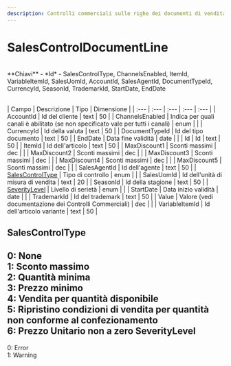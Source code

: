 ```yaml
---
description: Controlli commerciali sulle righe dei documenti di vendita
---
```

# SalesControlDocumentLine

<br>
**Chiavi**
- *Id*
- SalesControlType, ChannelsEnabled, ItemId, VariableItemId, SalesUomId, AccountId, SalesAgentId, DocumentTypeId, CurrencyId, SeasonId, TrademarkId, StartDate, EndDate
<br><br>

| Campo | Descrizione | Tipo | Dimensione | 
| :--- | :--- | :--- | :--- | :--- |
| AccountId | Id del cliente | text | 50 |
| ChannelsEnabled | Indica per quali canali è abilitato (se non specificato vale per tutti i canali) | enum |  |
| CurrencyId | Id della valuta | text | 50 |
| DocumentTypeId | Id del tipo documento | text | 50 |
| EndDate | Data fine validità | date |  |
| Id | Id | text | 50 |
| ItemId | Id dell'articolo | text | 50 |
| MaxDiscount1 | Sconti massimi | dec |  |
| MaxDiscount2 | Sconti massimi | dec |  |
| MaxDiscount3 | Sconti massimi | dec |  |
| MaxDiscount4 | Sconti massimi | dec |  |
| MaxDiscount5 | Sconti massimi | dec |  |
| SalesAgentId | Id dell'agente | text | 50 |
| [SalesControlType](#salescontroltype) | Tipo di controllo | enum |  |
| SalesUomId | Id dell'unità di misura di vendita | text | 20 |
| SeasonId | Id della stagione | text | 50 |
| [SeverityLevel](#severitylevel) | Livello di serietà | enum |  |
| StartDate | Data inizio validità | date |  |
| TrademarkId | Id del trademark | text | 50 |
| Value | Valore (vedi documentazione dei Controlli Commerciali) | dec |  |
| VariableItemId | Id dell'articolo variante | text | 50 |

SalesControlType
---
0: None<br>1: Sconto massimo<br>2: Quantità minima<br>3: Prezzo minimo<br>4: Vendita per quantità disponibile<br>5: Ripristino condizioni di vendita per quantità non conforme al confezionamento<br>6: Prezzo Unitario non a zero
SeverityLevel
---
0: Error<br>1: Warning


